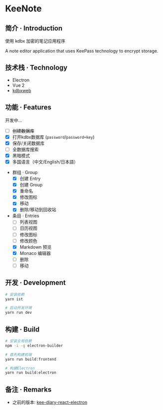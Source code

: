 # KeeNote

## 简介 · Introduction

使用 kdbx 加密的笔记应用程序

A note editor application that uses KeePass technology to encrypt storage.

## 技术栈 · Technology

- Electron
- Vue 2
- [kdbxweb](https://github.com/keeweb/kdbxweb)

## 功能 · Features

开发中...

- [ ] ~~创建数据库~~
- [x] 打开kdbx数据库 (`password`/`password+key`)
- [x] 保存/关闭数据库
- [ ] 全数据库搜索
- [x] 黑暗模式
- [x] 多国语言（中文/English/日本語）
- 群组 · Group
    - [x] 创建 Entry
    - [x] 创建 Group
    - [x] 重命名
    - [x] 修改图标
    - [x] 移动
    - [x] 删除/移动到回收站
- 条目 · Entries
    - [ ] 列表视图
    - [ ] 日历视图
    - [ ] 修改图标
    - [ ] 修改颜色
    - [x] Markdown 预览
    - [x] Monaco 编辑器
    - [ ] 删除
    - [ ] 移动

## 开发 · Development

```sh
# 安装依赖
yarn ist

# 启动开发环境
yarn run dev
```

## 构建 · Build

```sh
# 安装全局依赖
npm -i -g electron-builder

# 首先构建前端
yarn run build:frontend

# 构建Electron
yarn run build:electron
```

## 备注 · Remarks

- 之前的版本: [kee-diary-react-electron](https://github.com/canwdev/kee-diary-react-electron)



